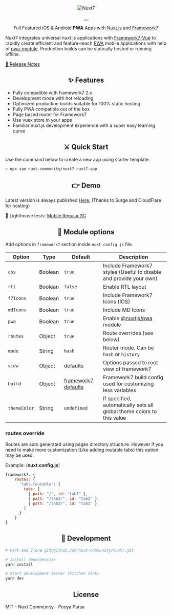 <p align="center">
    <img src="https://github.com/nuxt-community/nuxt7/raw/master/.assets/nuxt7.png" alt="Nuxt7">
</p>

<p align="center">
<a href="https://david-dm.org/nuxt-community/nuxt7">
    <img alt="" src="https://david-dm.org/nuxt-community/nuxt7/status.svg?style=flat-square">
</a>
<a href="https://npmjs.com/package/nuxt7">
    <img alt="" src="https://img.shields.io/npm/v/nuxt7/latest.svg?style=flat-square">
</a>
<a href="https://npmjs.com/package/nuxt7">
    <img alt="" src="https://img.shields.io/npm/dt/nuxt7.svg?style=flat-square">
</a>
<a href="https://circleci.com/gh/nuxt-community/nuxt7">
    <img alt="" src="https://img.shields.io/circleci/project/github/nuxt-community/nuxt7/master.svg?style=flat-square">
</a>
<a href="https://standardjs.com">
    <img alt="" src="https://img.shields.io/badge/code_style-standard-brightgreen.svg?style=flat-square">
</a>
</p>

<p align="center">
Full Featured iOS & Android <strong>PWA</strong> Apps with <a href="https://nuxtjs.org">Nuxt.js</a> and <a href="https://framework7.io">Framework7</a>
<br>
</p>

Nuxt7 integrates universal nuxt.js applications with [Framework7](https://framework7.io/)[-Vue](https://framework7.io/vue)
to rapidly create efficient and feature-reach [PWA](https://developers.google.com/web/progressive-web-apps) mobile applications with help of [pwa-module](https://github.com/nuxt-community/pwa-module). Production builds can be statically hosted or running offline.

<a href="./CHANGELOG.md">📖 Release Notes</a>

<h2 align="center">✨ Features</h2>

- Fully compatible with framework7 2.x
- Development mode with hot reloading
- Optimized production builds suitable for 100% static hosting
- Fully PWA compatible out of the box
- Page based router for Framework7
- Use vuex store in your apps
- Familiar nuxt.js development experience with a super easy learning curve

<h2 align="center">⚔️ Quick Start</h2>

Use the command below to create a new app using starter template:

```bash
> npx sao nuxt-community/nuxt7 nuxt7-app
```

<h2 align="center">👉 Demo</h2>

Latest version is always published [Here.](https://nuxt7.cf) (Thanks to Surge and CloudFlare for hosting)

🔦 Lighthouse tests: [Mobile Regular 3G](https://www.webpagetest.org/result/171108_XA_8a8f20e7c71b24cb17e3c269cb5d8a5c)

<h2 align="center">🔧 Module options</h2>

Add options in `framework7` section inside `nuxt.config.js` file.

Option          | Type         | Default   |  Description
----------------|--------------|-----------|--------------------------------------------------------------
`css`           | Boolean      | `true`    | Include Framework7 styles (Useful to disable and provide your own)
`rtl`           | Boolean      | `false`   | Enable RTL layout
`f7Icons`       | Boolean      | `true`    | Include Framework7 Icons (IOS)
`mdIcons`       | Boolean      | `true`    | Include MD Icons
`pwa`           | Boolean      | `true`    | Enable [@nuxtjs/pwa](https://github.com/nuxt-community/pwa-module) module
`routes`        | Object       | `true`    | Route overrides (see below)
`mode`          | String       | `hash`    | Router mode. Can be `hash` or `history`
`view`          | Object       | defaults  | Options passed to root view of framework7
`build`         | Object       | [framework7 defaults](https://github.com/framework7io/Framework7/blob/master/scripts/build-config.js) | Framework7 build config used for customizing less variables
`themeColor`    | String       | `undefined` | If specified, automatically sets all global theme colors to this value

### routes override
Routes are auto generated using pages directory structure.
However if you need to make more customization (Like adding routable tabs) this option may be used.

Example: (**nuxt.config.js**)

```js
framework7: {
    routes: {
      'tabs-routable': {
        tabs: [
          { path: "/", id: "tab1" },
          { path: "/tab2/", id: "tab2" },
          { path: "/tab3/", id: "tab3" },
        ]
      }
    }
}
```

<h2 align="center">🍳 Development</h2>

```bash
# Fork and clone git@github.com:nuxt-community/nuxt7.git

# Install dependencies
yarn install

# Start development server (kitchen sink)
yarn dev
```

<h2 align="center">License</h2>

MIT - Nuxt Community - Pooya Parsa
